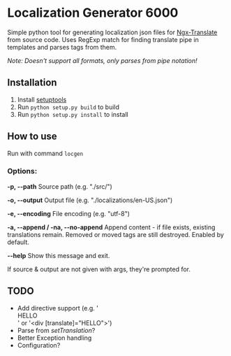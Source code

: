 # Localization Generator 6000
Simple python tool for generating localization json files for [Ngx-Translate](https://github.com/ngx-translate/core) from source code.
Uses RegExp match for finding translate pipe in templates and parses tags from them.

_Note: Doesn't support all formats, only parses from pipe notation!_

## Installation
1. Install [setuptools](https://pypi.python.org/pypi/setuptools)
2. Run ```python setup.py build``` to build
3. Run ```python setup.py install``` to install

## How to use
Run with command ```locgen```

### Options:
__-p, --path__
Source path (e.g. "./src/")

__-o, --output__
Output file (e.g. "./localizations/en-US.json")

__-e, --encoding__
File encoding (e.g. "utf-8")

__-a, --append / -na, --no-append__
Append content - if file exists, existing translations remain. Removed or moved tags are still destroyed. Enabled by default.

__--help__
Show this message and exit.

If source & output are not given with args, they're prompted for.

## TODO
* Add directive support (e.g. '<div translate>HELLO</div>' or '<div [translate]="HELLO"></div>')
* Parse from _setTranslation_?
* Better Exception handling
* Configuration?
